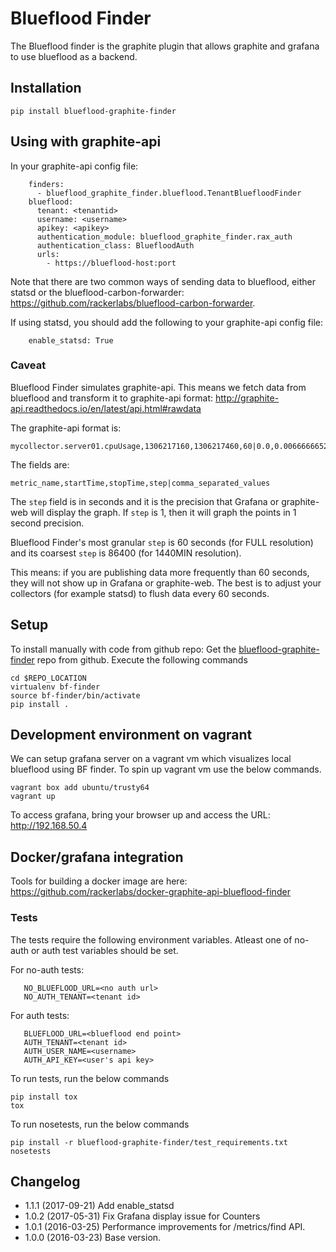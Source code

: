 Blueflood Finder
================

The Blueflood finder is the graphite plugin that allows graphite and grafana to use blueflood as a backend.

## Installation

    pip install blueflood-graphite-finder

## Using with graphite-api

In your graphite-api config file:
```
    finders:
      - blueflood_graphite_finder.blueflood.TenantBluefloodFinder
    blueflood:
      tenant: <tenantid>
      username: <username>
      apikey: <apikey>
      authentication_module: blueflood_graphite_finder.rax_auth
      authentication_class: BluefloodAuth
      urls:
        - https://blueflood-host:port
```
Note that there are two common ways of sending data to blueflood, either statsd or the blueflood-carbon-forwarder: https://github.com/rackerlabs/blueflood-carbon-forwarder.

If using statsd, you should add the following to your graphite-api config file:
```
    enable_statsd: True
```


### Caveat
Blueflood Finder simulates graphite-api. This means we fetch data from blueflood and transform it to graphite-api format:
http://graphite-api.readthedocs.io/en/latest/api.html#rawdata

The graphite-api format is:
```
mycollector.server01.cpuUsage,1306217160,1306217460,60|0.0,0.00666666520965,0.00666666624282,0.0,0.0133345399694
```
The fields are:
```
metric_name,startTime,stopTime,step|comma_separated_values
```

The ```step``` field is in seconds and it is the precision that Grafana or graphite-web will display the graph. If ```step``` is 1, then it will graph the points in 1 second precision.

Blueflood Finder's most granular ```step``` is 60 seconds (for FULL resolution) and its coarsest ```step``` is 86400 (for 1440MIN resolution). 

This means: if you are publishing data more frequently than 60 seconds, they will not show up in Grafana or graphite-web. The best is to adjust your collectors (for example statsd) to flush data every 60 seconds. 

## Setup

To install manually with code from github repo:
    Get the [blueflood-graphite-finder](https://github.com/rackerlabs/blueflood-graphite-finder) repo from github. Execute the following commands

    cd $REPO_LOCATION
    virtualenv bf-finder
    source bf-finder/bin/activate
    pip install .
 
## Development environment on vagrant

We can setup grafana server on a vagrant vm which visualizes local blueflood using BF finder. To spin up 
vagrant vm use the below commands.

    vagrant box add ubuntu/trusty64
    vagrant up
    
To access grafana, bring your browser up and access the URL: http://192.168.50.4    

## Docker/grafana integration
Tools for building a docker image are here:
https://github.com/rackerlabs/docker-graphite-api-blueflood-finder

### Tests

The tests require the following environment variables. Atleast one of no-auth or auth test variables should be set.

For no-auth tests:

       NO_BLUEFLOOD_URL=<no auth url>
       NO_AUTH_TENANT=<tenant id>

For auth tests:

       BLUEFLOOD_URL=<blueflood end point>
       AUTH_TENANT=<tenant id>
       AUTH_USER_NAME=<username>
       AUTH_API_KEY=<user's api key>


To run tests, run the below commands
    
    pip install tox
    tox

To run nosetests, run the below commands

    pip install -r blueflood-graphite-finder/test_requirements.txt
    nosetests
    
## Changelog
    
* 1.1.1 (2017-09-21) Add enable_statsd
* 1.0.2 (2017-05-31) Fix Grafana display issue for Counters
* 1.0.1 (2016-03-25) Performance improvements for /metrics/find API.
* 1.0.0 (2016-03-23) Base version. 
